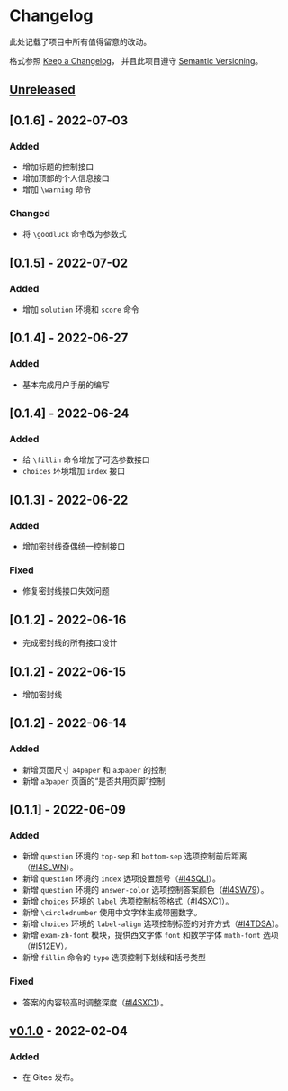 # Changelog

此处记载了项目中所有值得留意的改动。

格式参照 [Keep a Changelog](https://keepachangelog.com/en/1.0.0/)，
并且此项目遵守 [Semantic Versioning](https://semver.org/spec/v2.0.0.html)。

## [Unreleased]

## [0.1.6] - 2022-07-03

### Added

- 增加标题的控制接口
- 增加顶部的个人信息接口
- 增加 `\warning` 命令

### Changed

- 将 `\goodluck` 命令改为参数式


## [0.1.5] - 2022-07-02

### Added

- 增加 `solution` 环境和 `score` 命令

## [0.1.4] - 2022-06-27

### Added

- 基本完成用户手册的编写

## [0.1.4] - 2022-06-24

### Added

- 给 `\fillin` 命令增加了可选参数接口
- `choices` 环境增加 `index` 接口

## [0.1.3] - 2022-06-22

### Added

- 增加密封线奇偶统一控制接口

### Fixed

- 修复密封线接口失效问题


## [0.1.2] - 2022-06-16

- 完成密封线的所有接口设计

## [0.1.2] - 2022-06-15

- 增加密封线


## [0.1.2] - 2022-06-14

### Added

- 新增页面尺寸 `a4paper` 和 `a3paper` 的控制
- 新增 `a3paper` 页面的“是否共用页脚”控制


## [0.1.1] - 2022-06-09

### Added

- 新增 `question` 环境的 `top-sep` 和 `bottom-sep` 选项控制前后距离（[#I4SLWN](https://gitee.com/zepinglee/exam-zh/issues/I4SLWN)）。
- 新增 `question` 环境的 `index` 选项设置题号（[#I4SQLI](https://gitee.com/zepinglee/exam-zh/issues/I4SQLI)）。
- 新增 `question` 环境的 `answer-color` 选项控制答案颜色（[#I4SW79](https://gitee.com/zepinglee/exam-zh/issues/I4SW79)）。
- 新增 `choices` 环境的 `label` 选项控制标签格式（[#I4SXC1](https://gitee.com/zepinglee/exam-zh/issues/I4SXC1)）。
- 新增 `\circlednumber` 使用中文字体生成带圈数字。
- 新增 `choices` 环境的 `label-align` 选项控制标签的对齐方式（[#I4TDSA](https://gitee.com/zepinglee/exam-zh/issues/I4TDSA)）。
- 新增 `exam-zh-font` 模块，提供西文字体 `font` 和数学字体 `math-font` 选项（[#I512EV](https://gitee.com/zepinglee/exam-zh/issues/I512EV)）。
- 新增 `fillin` 命令的 `type` 选项控制下划线和括号类型

### Fixed

- 答案的内容较高时调整深度（[#I4SXC1](https://gitee.com/zepinglee/exam-zh/issues/I4SXC1)）。

## [v0.1.0] - 2022-02-04

### Added

- 在 Gitee 发布。

[Unreleased]: https://gitee.com/zepinglee/exam-zh/compare/v0.1.0...HEAD
[v0.1.0]: https://gitee.com/zepinglee/exam-zh/releases/v0.1.0
[v0.1.1]: https://gitee.com/zepinglee/exam-zh/releases/v0.1.1
